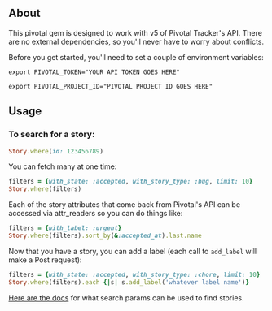## About

This pivotal gem is designed to work with v5 of Pivotal Tracker's API. There are no external dependencies,
so you'll never have to worry about conflicts.

Before you get started, you'll need to set a couple of environment variables:

`export PIVOTAL_TOKEN="YOUR API TOKEN GOES HERE"`

`export PIVOTAL_PROJECT_ID="PIVOTAL PROJECT ID GOES HERE"`

## Usage

### To search for a story:
```ruby
Story.where(id: 123456789)
```

You can fetch many at one time:
```ruby
filters = {with_state: :accepted, with_story_type: :bug, limit: 10}
Story.where(filters)
```

Each of the story attributes that come back from Pivotal's API can be accessed via attr_readers so you can do things like:
```ruby
filters = {with_label: :urgent}
Story.where(filters).sort_by(&:accepted_at).last.name
```

Now that you have a story, you can add a label (each call to `add_label` will make a Post request):
```ruby
filters = {with_state: :accepted, with_story_type: :chore, limit: 10}
Story.where(filters).each {|s| s.add_label('whatever label name')}
```

[Here are the docs](http://www.pivotaltracker.com/help/api/rest/v5#Stories) for what search params can be used to find stories.
